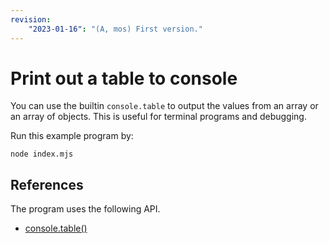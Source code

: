```yaml
---
revision: 
    "2023-01-16": "(A, mos) First version."
---
```

Print out a table to console
==============================

You can use the builtin `console.table` to output the values from an array or an array of objects. This is useful for terminal programs and debugging.

Run this example program by:

```
node index.mjs
```



References
-----------------------------

The program uses the following API.

* [console.table()](https://developer.mozilla.org/en-US/docs/Web/API/console/table)
